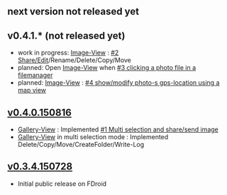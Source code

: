 ## next version not released yet

## v0.4.1.* (not released yet)

* work in progress: [Image-View](https://github.com/k3b/AndroFotoFinder/wiki/Image-View) : [#2 Share/Edit](https://github.com/k3b/AndroFotoFinder/issues/2)/Rename/Delete/Copy/Move
* planned: Open [Image-View](https://github.com/k3b/AndroFotoFinder/wiki/Image-View) when [#3 clicking a photo file in a filemanager](https://github.com/k3b/AndroFotoFinder/issues/3)
* planned: [Image-View](https://github.com/k3b/AndroFotoFinder/wiki/Image-View) : [#4 show/modify photo-s gps-location using a map view](https://github.com/k3b/AndroFotoFinder/issues/4)

## [v0.4.0.150816](https://github.com/k3b/AndroFotoFinder/releases/tag/v0.4.0.150816)

* [Gallery-View](https://github.com/k3b/AndroFotoFinder/wiki/Gallery-View) : Implemented [#1 Multi selection and share/send image](https://github.com/k3b/AndroFotoFinder/issues/1)
* [Gallery-View](https://github.com/k3b/AndroFotoFinder/wiki/Gallery-View) in multi selection mode : Implemented Delete/Copy/Move/CreateFolder/Write-Log

## [v0.3.4.150728](https://github.com/k3b/AndroFotoFinder/releases/tag/v0.3.4.150728)

* Initial public release on FDroid
